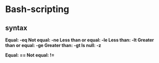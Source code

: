 # Bash-scripting

## syntax

**Equal: -eq
Not equal: -ne
Less than or equal: -le
Less than: -lt
Greater than or equal: -ge
Greater than: -gt
Is null: -z**


**Equal: ==
Not equal: !=**

